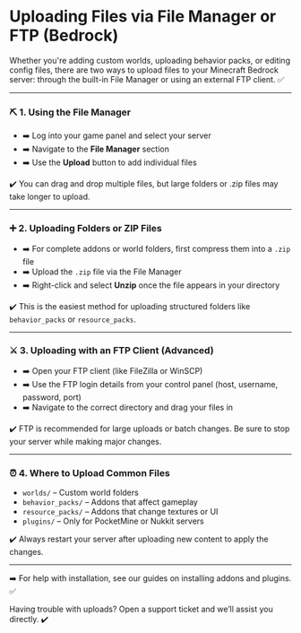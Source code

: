# Uploading Files via File Manager or FTP (Bedrock)

Whether you're adding custom worlds, uploading behavior packs, or editing config files, there are two ways to upload files to your Minecraft Bedrock server: through the built-in File Manager or using an external FTP client. ✅

***

### ⛏️ 1. Using the File Manager

* ➡️ Log into your game panel and select your server
* ➡️ Navigate to the **File Manager** section
* ➡️ Use the **Upload** button to add individual files

✔️ You can drag and drop multiple files, but large folders or .zip files may take longer to upload.

***

### ➕ 2. Uploading Folders or ZIP Files

* ➡️ For complete addons or world folders, first compress them into a `.zip` file
* ➡️ Upload the `.zip` file via the File Manager
* ➡️ Right-click and select **Unzip** once the file appears in your directory

✔️ This is the easiest method for uploading structured folders like `behavior_packs` or `resource_packs`.

***

### ⚔️ 3. Uploading with an FTP Client (Advanced)

* ➡️ Open your FTP client (like FileZilla or WinSCP)
* ➡️ Use the FTP login details from your control panel (host, username, password, port)
* ➡️ Navigate to the correct directory and drag your files in

✔️ FTP is recommended for large uploads or batch changes. Be sure to stop your server while making major changes.

***

### ⏰ 4. Where to Upload Common Files

* `worlds/` – Custom world folders
* `behavior_packs/` – Addons that affect gameplay
* `resource_packs/` – Addons that change textures or UI
* `plugins/` – Only for PocketMine or Nukkit servers

✔️ Always restart your server after uploading new content to apply the changes.

***

➡️ For help with installation, see our guides on installing addons and plugins. ✅

Having trouble with uploads? Open a support ticket and we’ll assist you directly. ✔️

